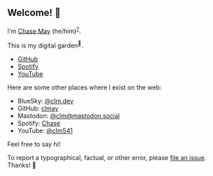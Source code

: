 ## Welcome! 👋

I'm [Chase May](/about) (he/him)<sup>[?](https://pronouns.org/what-and-why)</sup>.

This is my digital garden<sup>🌱</sup>.

- [GitHub](https://github.com/clmay)
- [Spotify](https://open.spotify.com/user/chaseloganmay)
- [YouTube](https://www.youtube.com/@analogyschema)

Here are some other places where I exist on the web:

- BlueSky: <a href="https://bsky.app/profile/clm.dev"><i class="fas fa-cloud"></i> @clm.dev</a>
- GitHub: <a href="https://github.com/clmay">clmay <i class="fab fa-github"></i></a>
- Mastodon: <a href="https://mastodon.social/@clm">@clm@mastodon.social <i class="fab fa-mastodon"></i></a>
- Spotify: <a href="https://open.spotify.com/user/chaseloganmay">Chase <i class="fab fa-spotify"></i></a>
- YouTube: <a href=" https://www.youtube.com/@clm541">@clm541 <i class="fab fa-youtube"></i></a>


Feel free to say hi!

To report a typographical, factual, or other error, please [file an issue](https://github.com/clmay/clmay.github.io/issues). Thanks! 🙏

<!-- Load icons -->
<link rel="stylesheet" href="https://cdnjs.cloudflare.com/ajax/libs/font-awesome/6.0.0-beta3/css/all.min.css">
